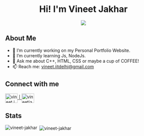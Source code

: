 
<h1 align="center">Hi! I'm Vineet Jakhar</h1>
<p align="center"><img src="https://komarev.com/ghpvc/?username=Vineet-Jakhar&color=orange"> </p>

<h2>About Me</h2>

- 🔭 I’m currently working on my Personal Portfolio Website.
- 🌱 I’m currently learning Js, NodeJs.
- 💬 Ask me about C++, HTML, CSS or maybe a cup of COFFEE!
- 📫 Reach me:  vineet.iitdelhi@gmail.com 

<h2>Connect with me</h2>
<p align="left">
 <a href="https://instagram.com/vineet.jakhar" target="blank"><img align="center" src="https://raw.githubusercontent.com/rahuldkjain/github-profile-readme-generator/master/src/images/icons/Social/instagram.svg" alt="vineet.jakhar" height="30" width="40" /> | <a href="https://linkedin.com/in/vineetjakhar" target="blank"><img align="center" src="https://raw.githubusercontent.com/rahuldkjain/github-profile-readme-generator/master/src/images/icons/Social/linked-in-alt.svg" alt="vineetjakhar" height="30" width="40" /></a></a>
  </p>
 
 <h2>Stats</h2>
  
  
<p><img align="left" src="https://github-readme-stats.vercel.app/api/top-langs?username=vineet-jakhar&show_icons=true&locale=en&layout=compact" alt="vineet-jakhar" /></p>

<p>&nbsp;<img align="center" src="https://github-readme-stats.vercel.app/api?username=vineet-jakhar&show_icons=true&locale=en" alt="vineet-jakhar" /></p>

